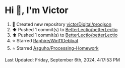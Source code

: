 <h1>Hi 👋, I'm Victor </h1>

<!--RECENT_ACTIVITY:start-->
1. 📔 Created new repository [victorDigital/progjson](https://github.com/victorDigital/progjson)<br>
2. ⬆️ Pushed 1 commit(s) to [BetterLectio/betterLectio](https://github.com/BetterLectio/betterLectio)<br>
3. ⬆️ Pushed 1 commit(s) to [BetterLectio/betterLectio](https://github.com/BetterLectio/betterLectio)<br>
4. ⭐ Starred [Raphire/Win11Debloat](https://github.com/Raphire/Win11Debloat)<br>
5. ⭐ Starred [Asguho/Processing-Homework](https://github.com/Asguho/Processing-Homework)<br>
<!--RECENT_ACTIVITY:end-->

<!--RECENT_ACTIVITY:last_update-->
Last Updated: Friday, September 6th, 2024, 4:17:53 PM
<!--RECENT_ACTIVITY:last_update_end-->
